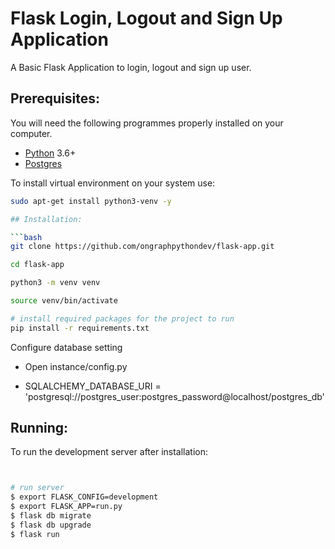 # Flask Login, Logout and Sign Up Application

A Basic Flask Application to login, logout and sign up user.

## Prerequisites:

You will need the following programmes properly installed on your computer.

* [Python](https://www.python.org/) 3.6+
* [Postgres](https://www.postgresql.org/)

To install virtual environment on your system use:

```bash
sudo apt-get install python3-venv -y

## Installation:

```bash
git clone https://github.com/ongraphpythondev/flask-app.git

cd flask-app

python3 -m venv venv

source venv/bin/activate

# install required packages for the project to run
pip install -r requirements.txt
```
Configure database setting
* Open instance/config.py

* SQLALCHEMY_DATABASE_URI = 'postgresql://postgres_user:postgres_password@localhost/postgres_db'


## Running:

To run the development server after installation:
```bash


# run server
$ export FLASK_CONFIG=development
$ export FLASK_APP=run.py
$ flask db migrate
$ flask db upgrade
$ flask run
```

